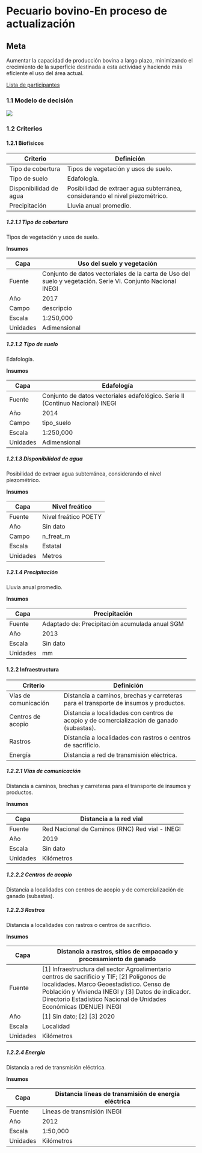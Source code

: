 # Pecuario bovino-En proceso de actualización

<!-- Ruta de la documentación:
FOMIX\fmx_estudio_tecnico\diagnostico\talleres\sphinx\docs -->

## Meta

Aumentar la capacidad de producción bovina a largo plazo, minimizando el crecimiento de la superficie destinada a esta actividad y haciendo más eficiente el uso del área actual.

[Lista de participantes]()

### 1.1 Modelo de decisión

![](/recursos/milpa_apic/fi_bovino.png)

### 1.2 Criterios

#### 1.2.1 Biofísicos

Criterio | Definición
-- | --
Tipo de cobertura | Tipos de vegetación y usos de suelo.
Tipo de suelo | Edafología.
Disponibilidad de agua | Posibilidad de extraer agua subterránea, considerando el nivel piezométrico.
Precipitación | Lluvia anual promedio.

##### 1.2.1.1 Tipo de cobertura

Tipos de vegetación y usos de suelo.

**Insumos**

Capa | Uso del suelo y vegetación
-- | --
Fuente | Conjunto de datos vectoriales de la carta de Uso del suelo y vegetación. Serie VI. Conjunto Nacional INEGI
Año | 2017
Campo | descripcio
Escala | 1:250,000
Unidades | Adimensional

##### 1.2.1.2 Tipo de suelo

Edafología.

**Insumos**

Capa | Edafología
-- | --
Fuente | Conjunto de datos vectoriales edafológico. Serie II (Continuo Nacional) INEGI
Año | 2014
Campo | tipo_suelo
Escala | 1:250,000
Unidades | Adimensional

##### 1.2.1.3 Disponibilidad de agua

Posibilidad de extraer agua subterránea, considerando el nivel piezométrico.

**Insumos**

Capa | Nivel freático
-- | --
Fuente | Nivel freático POETY
Año | Sin dato
Campo | n_freat_m
Escala | Estatal
Unidades | Metros

##### 1.2.1.4 Precipitación

Lluvia anual promedio.

**Insumos**

Capa | Precipitación
-- | --
Fuente | Adaptado de: Precipitación acumulada anual SGM
Año | 2013
Escala | Sin dato
Unidades | mm

#### 1.2.2 Infraestructura

Criterio | Definición
-- | --
Vías de comunicación | Distancia a caminos, brechas y carreteras para el transporte de insumos y productos.
Centros de acopio | Distancia a localidades con centros de acopio y de comercialización de ganado (subastas).
Rastros | Distancia a localidades con rastros o centros de sacrificio.
Energía | Distancia a red de transmisión eléctrica.

##### 1.2.2.1 Vías de comunicación

Distancia a caminos, brechas y carreteras para el transporte de insumos y productos.

**Insumos**

Capa | Distancia a la red vial
-- | --
Fuente | Red Nacional de Caminos (RNC) Red vial - INEGI
Año | 2019
Escala | Sin dato
Unidades | Kilómetros

##### 1.2.2.2 Centros de acopio

Distancia a localidades con centros de acopio y de comercialización de ganado (subastas).

##### 1.2.2.3 Rastros

Distancia a localidades con rastros o centros de sacrificio.

**Insumos**

Capa | Distancia a rastros, sitios de empacado y procesamiento de ganado
-- | --
Fuente | [1] Infraestructura del sector Agroalimentario centros de sacrificio y TIF; [2] Polígonos de localidades. Marco Geoestadístico. Censo de Población y Vivienda INEGI y [3] Datos de indicador. Directorio Estadístico Nacional de Unidades Económicas (DENUE) INEGI
Año | [1] Sin dato; [2] [3] 2020
Escala | Localidad
Unidades | Kilómetros

##### 1.2.2.4 Energía

Distancia a red de transmisión eléctrica.

**Insumos**

Capa | Distancia líneas de transmisión de energía eléctrica
-- | --
Fuente | Líneas de transmisión INEGI
Año | 2012
Escala | 1:50,000
Unidades | Kilómetros
